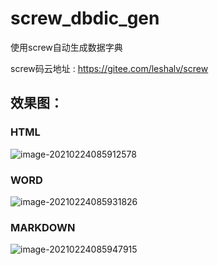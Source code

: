 # screw_dbdic_gen
使用screw自动生成数据字典

screw码云地址 : https://gitee.com/leshalv/screw



## 效果图：

### HTML

![image-20210224085912578](https://i.loli.net/2021/02/24/eUnXvbGsIJLomTl.png)

### WORD

![image-20210224085931826](../../../../Library/Application%20Support/typora-user-images/image-20210224085931826.png)

### MARKDOWN

![image-20210224085947915](https://i.loli.net/2021/02/24/duyeriNMXDBvF9O.png)